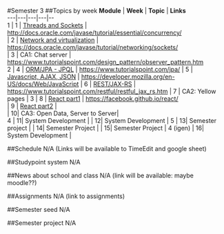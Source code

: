 #Semester 3
##Topics by week
**Module**	| **Week**	| **Topic** | **Links**  
---|---|---|---|--  
1	| 1	| [Threads and Sockets](https://github.com/CphBusCosSem3/week1-concurrency)	| http://docs.oracle.com/javase/tutorial/essential/concurrency/  
	| 2	| [Network and virtualization](https://github.com/CphBusCosSem3/week2-network)	| https://docs.oracle.com/javase/tutorial/networking/sockets/  
	| 3	| CA1: Chat server	| https://www.tutorialspoint.com/design_pattern/observer_pattern.htm  
2	| 4	| [ORM/JPA - JPQL](https://github.com/CphBusCosSem3/week4-orm-jpa)	| https://www.tutorialspoint.com/jpa/
	| 5	| [Javascript, AJAX, JSON](https://github.com/CphBusCosSem3/week5-javascript)	| https://developer.mozilla.org/en-US/docs/Web/JavaScript
	| 6	| [REST/JAX-RS](https://github.com/CphBusCosSem3/week6-rest)	| https://www.tutorialspoint.com/restful/restful_jax_rs.htm
	| 7	| CA2: Yellow pages	| 
3	| 8	| [React part1](https://github.com/CphBusCosSem3/week8-react1)	| https://facebook.github.io/react/  
	| 9	| [React part2](https://github.com/CphBusCosSem3/week9-react2)	|  
	| 10| CA3: Open Data, Server to Server| 	  
4	| 11| System Development	| 
	| 12| System Development	| 
5	| 13| Semester project		| 
	| 14| Semester Project		| 
	| 15| Semester Project		| 
4 (igen)	| 16| System Development	|   

##Schedule
N/A
(Links will be available to TimeEdit and google sheet)

##Studypoint system
N/A

##News about school and class
N/A (link will be available: maybe moodle??)

##Assignments
N/A (link to assignments)

##Semester seed
N/A

##Semester project
N/A




